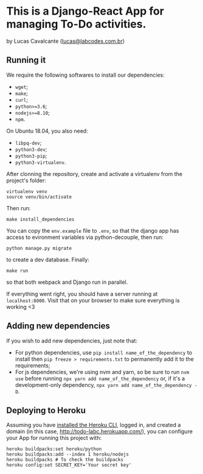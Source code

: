# This is a Django-React App for managing To-Do activities.

by Lucas Cavalcante (lucas@labcodes.com.br)

## Running it

We require the following softwares to install our dependencies:
- `wget`;
- `make`;
- `curl`;
- `python>=3.6`;
- `nodejs>=8.10`;
- `npm`.

On Ubuntu 18.04, you also need:
- `libpq-dev`;
- `python3-dev`;
- `python3-pip`;
- `python3-virtualenv`.

After clonning the repository, create and activate a virtualenv from the project's folder:
```
virtualenv venv
source venv/bin/activate
```

Then run:
```
make install_dependencies
```

You can copy the `env.example` file to `.env`, so that the django app has access to evironment variables via python-decouple, then run:
```
python manage.py migrate
```
to create a dev database. Finally:
```
make run
```
so that both webpack and Django run in parallel.

If everything went right, you should have a server running at `localhost:8000`. Visit that on your browser to make sure everything is working <3

## Adding new dependencies

If you wish to add new dependencies, just note that:

- For python dependencies, use `pip install name_of_the_dependency` to install then `pip freeze > requirements.txt` to permanently add it to the requirements;
- For js dependencies, we're using nvm and yarn, so be sure to run `nvm use` before running `npx yarn add name_of_the_dependency` or, if it's a development-only dependency, `npx yarn add name_of_the_dependency -D`.

## Deploying to Heroku

Assuming you have [installed the Heroku CLI](https://devcenter.heroku.com/articles/heroku-cli), logged in, and created a domain (in this case, http://todo-labc.herokuapp.com/), you can configure your App for running this project with:

```heroku git:remote -a todo-labc
heroku buildpacks:set heroku/python
heroku buildpacks:add --index 1 heroku/nodejs
heroku buildpacks # To check the buildpacks
heroku config:set SECRET_KEY='Your secret key'
```